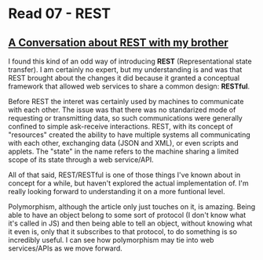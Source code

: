 # Read 07 - REST

## [A Conversation about REST with my brother](https://gist.github.com/brookr/5977550)

I found this kind of an odd way of introducing **REST** (Representational state transfer). I am certainly no expert, but my understanding is and was that REST brought about the changes it did because it granted a conceptual framework that allowed web services to share a common design: **RESTful**.

Before REST the interet was certainly used by machines to communicate with each other. The issue was that there was no standarized mode of requesting or transmitting data, so such communications were generally confined to simple ask-receive interactions. REST, with its concept of "resources" created the ability to have multiple systems all communicating with each other, exchanging data (JSON and XML), or even scripts and applets. The "state" in the name refers to the machine sharing a limited scope of its state through a web service/API.

All of that said, REST/RESTful is one of those things I've known about in concept for a while, but haven't explored the actual implementation of. I'm really looking forward to understanding it on a more funtional level.

Polymorphism, although the article only just touches on it, is amazing. Being able to have an object belong to some sort of protocol (I don't know what it's called in JS) and then being able to tell an object, without knowing what it even is, only that it subscribes to that protocol, to do something is so incredibly useful. I can see how polymorphism may tie into web services/APIs as we move forward.